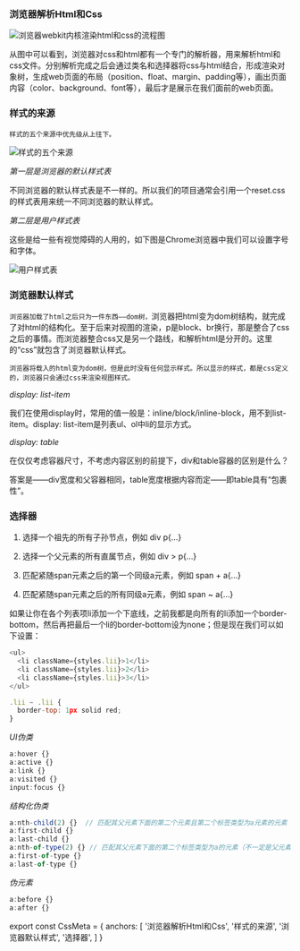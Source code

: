 ### 浏览器解析Html和Css

![浏览器webkit内核渲染html和css的流程图](CssWithHtml.png)

从图中可以看到，浏览器对css和html都有一个专门的解析器，用来解析html和css文件。分别解析完成之后会通过类名和选择器将css与html结合，形成渲染对象树，生成web页面的布局（position、float、margin、padding等），画出页面内容（color、background、font等），最后才是展示在我们面前的web页面。

### 样式的来源

`样式的五个来源中优先级从上往下。`

![样式的五个来源](StyleSource.png)

_第一层是浏览器的默认样式表_

不同浏览器的默认样式表是不一样的。所以我们的项目通常会引用一个reset.css的样式表用来统一不同浏览器的默认样式。

_第二层是用户样式表_

这些是给一些有视觉障碍的人用的，如下图是Chrome浏览器中我们可以设置字号和字体。

![用户样式表](UserStyle.png)

### 浏览器默认样式 

`浏览器加载了html之后只为一件东西——dom树，`浏览器把html变为dom树结构，就完成了对html的结构化。至于后来对视图的渲染，p是block、br换行，那是整合了css之后的事情。而浏览器整合css又是另一个路线，和解析html是分开的。这里的“css”就包含了浏览器默认样式。

`浏览器将载入的html变为dom树，但是此时没有任何显示样式。所以显示的样式，都是css定义的，浏览器只会通过css来渲染视图样式。`

_display: list-item_

我们在使用display时，常用的值一般是：inline/block/inline-block，用不到list-item。display: list-item是列表ul、ol中li的显示方式。

_display: table_

在仅仅考虑容器尺寸，不考虑内容区别的前提下，div和table容器的区别是什么？

答案是——div宽度和父容器相同，table宽度根据内容而定——即table具有“包裹性”。

### 选择器

1. 选择一个祖先的所有子孙节点，例如 div p{…}

1. 选择一个父元素的所有直属节点，例如 div > p{…}

1. 匹配紧随span元素之后的第一个同级a元素，例如 span + a{…}

1. 匹配紧随span元素之后的所有同级a元素，例如 span ~ a{…}

如果让你在各个列表项li添加一个下底线，之前我都是向所有的li添加一个border-bottom，然后再把最后一个li的border-bottom设为none；但是现在我们可以如下设置：

```js
<ul>
  <li className={styles.lii}>1</li>
  <li className={styles.lii}>2</li>
  <li className={styles.lii}>3</li>
</ul>

.lii ~ .lii {
  border-top: 1px solid red;
}
```

_UI伪类_

```js
a:hover {}
a:active {}
a:link {}
a:visited {}
input:focus {}
```

_结构化伪类_

```js
a:nth-child(2) {}  // 匹配其父元素下面的第二个元素且第二个标签类型为a元素的元素（必须是父元素下的第二个元素）
a:first-child {}
a:last-child {}
a:nth-of-type(2) {} // 匹配其父元素下面的第二个标签类型为a的元素（不一定是父元素下的第二个元素）
a:first-of-type {}
a:last-of-type {}
```

_伪元素_

```js
a:before {}
a:after {}
```

export const CssMeta = {
  anchors: [
    '浏览器解析Html和Css',
    '样式的来源',
    '浏览器默认样式',
    '选择器',
  ]
}







